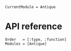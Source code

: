 ```@meta
CurrentModule = Antique
```

# API reference

```@autodocs
Order   = [:type, :function]
Modules = [Antique]
```
